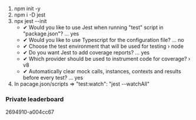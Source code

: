 1. npm init -y
1. npm i -D jest
1. npx jest --init
    * ✔ Would you like to use Jest when running "test" script in "package.json"? … yes
    * ✔ Would you like to use Typescript for the configuration file? … no
    * ✔ Choose the test environment that will be used for testing › node
    * ✔ Do you want Jest to add coverage reports? … yes
    * ✔ Which provider should be used to instrument code for coverage? › v8
    * ✔ Automatically clear mock calls, instances, contexts and results before every test? … yes
1. In pacage.json/scripts => "test:watch": "jest --watchAll"

### Private leaderboard
2694910-a004cc67
